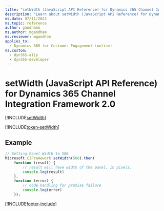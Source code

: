 ```yaml
---
title: "setWidth (JavaScript API Reference) for Dynamics 365 Channel Integration Framework 2.0| MicrosoftDocs"
description: "Learn about setWidth (JavaScript API Reference) for Dynamics 365 Channel Integration Framework 2.0."
ms.date: 07/11/2023
ms.topic: reference
author: gandhamm
ms.author: mgandham
ms.reviewer: mgandham
applies_to: 
  - Dynamics 365 for Customer Engagement (online)
ms.custom: 
  - dyn365-a11y
  - dyn365-developer
---
```


# setWidth (JavaScript API Reference) for Dynamics 365 Channel Integration Framework 2.0

[!INCLUDE[setWidth](../../../../v1/develop/reference/microsoft-ciframework/Includes/setWidth-description.md)]

[!INCLUDE[token-setWidth](../../../../shared/token-setWidth.md)]

## Example

```Javascript
// Setting Panel Width to 500
Microsoft.CIFramework.setWidth(500).then(
    function (result) {
        // result will have width of the panel, in pixels.
        console.log(result)
    },
    function (error) {
        // code handling for promise failure
        console.log(error)
    });
```


[!INCLUDE[footer-include](../../../../../includes/footer-banner.md)]
